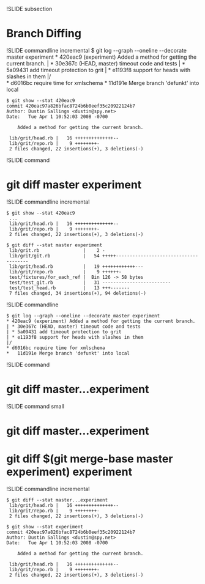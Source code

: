 !SLIDE subsection

# Branch Diffing #

!SLIDE commandline incremental
	$ git log --graph --oneline --decorate master experiment
	* 420eac9 (experiment) Added a method for getting the current branch.
	| * 30e367c (HEAD, master) timeout code and tests
	| * 5a09431 add timeout protection to grit
	| * e1193f8 support for heads with slashes in them
	|/  
	* d6016bc require time for xmlschema
	*   11d191e Merge branch 'defunkt' into local

	$ git show --stat 420eac9
	commit 420eac97a826bfac8724b6b0eef35c20922124b7
	Author: Dustin Sallings <dustin@spy.net>
	Date:   Tue Apr 1 10:52:03 2008 -0700

	    Added a method for getting the current branch.

	 lib/grit/head.rb |   16 ++++++++++++++--
	 lib/grit/repo.rb |    9 ++++++++-
	 2 files changed, 22 insertions(+), 3 deletions(-)
	
!SLIDE command

# git diff master experiment #

!SLIDE commandline incremental

	$ git show --stat 420eac9
  	 ...
	 lib/grit/head.rb |   16 ++++++++++++++--
	 lib/grit/repo.rb |    9 ++++++++-
	 2 files changed, 22 insertions(+), 3 deletions(-)

	$ git diff --stat master experiment
	 lib/grit.rb                |    2 -
	 lib/grit/git.rb            |   54 +++++--------------------------------------
	 lib/grit/head.rb           |   19 ++++++++++++---
	 lib/grit/repo.rb           |    9 ++++++-
	 test/fixtures/for_each_ref |  Bin 126 -> 58 bytes
	 test/test_git.rb           |   31 -------------------------
	 test/test_head.rb          |   13 +++-------
	 7 files changed, 34 insertions(+), 94 deletions(-)

!SLIDE commandline

	$ git log --graph --oneline --decorate master experiment
	* 420eac9 (experiment) Added a method for getting the current branch.
	| * 30e367c (HEAD, master) timeout code and tests
	| * 5a09431 add timeout protection to grit
	| * e1193f8 support for heads with slashes in them
	|/  
	* d6016bc require time for xmlschema
	*   11d191e Merge branch 'defunkt' into local
		
!SLIDE command

# git diff master...experiment #

!SLIDE command small

# git diff master...experiment #

# git diff $(git merge-base master experiment) experiment #

!SLIDE commandline incremental

	$ git diff --stat master...experiment
	 lib/grit/head.rb |   16 ++++++++++++++--
	 lib/grit/repo.rb |    9 ++++++++-
	 2 files changed, 22 insertions(+), 3 deletions(-)
		
	$ git show --stat experiment
	commit 420eac97a826bfac8724b6b0eef35c20922124b7
	Author: Dustin Sallings <dustin@spy.net>
	Date:   Tue Apr 1 10:52:03 2008 -0700

	    Added a method for getting the current branch.

	 lib/grit/head.rb |   16 ++++++++++++++--
	 lib/grit/repo.rb |    9 ++++++++-
	 2 files changed, 22 insertions(+), 3 deletions(-)
	
